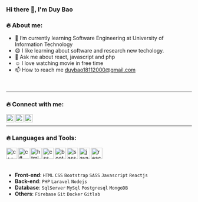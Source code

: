 ### Hi there 👋, I'm Duy Bao

### :fire: About me:

- 🌱 I’m currently learning Software Engineering at University of Information Technology
- 😄 I like learning about software and research new techology.
- 💬 Ask me about react, javascript and php
- :relaxed: I love watching movie in free time
- 📫 How to reach me duybao18112000@gmail.com
<br/>

---

### :fire: Connect with me:
[<img align="left" alt="linkedin" width="22px" src="https://play-lh.googleusercontent.com/kMofEFLjobZy_bCuaiDogzBcUT-dz3BBbOrIEjJ-hqOabjK8ieuevGe6wlTD15QzOqw" />][linkedin]

[<img align="left" alt="facebook" width="22px" src="https://www.facebook.com/images/fb_icon_325x325.png" />][facebook]

[<img align="left" alt="instagram" width="22px" src="https://cdn-icons-png.flaticon.com/512/174/174855.png" />][instagram]

<br/>

---

### :fire: Languages and Tools:
<p>
<img align="left" alt="c++" width="30px" src="https://upload.wikimedia.org/wikipedia/commons/thumb/1/18/ISO_C%2B%2B_Logo.svg/150px-ISO_C%2B%2B_Logo.svg.png" />

<img align="left" alt="c#" width="30px" src="https://static-00.iconduck.com/assets.00/c-sharp-c-icon-456x512-9sej0lrz.png" />

<img align="left" alt="html" width="30px" src="https://upload.wikimedia.org/wikipedia/commons/thumb/8/80/HTML5_logo_resized.svg/1200px-HTML5_logo_resized.svg.png" />

<img align="left" alt="css" width="30px" src="https://upload.wikimedia.org/wikipedia/commons/thumb/d/d5/CSS3_logo_and_wordmark.svg/1200px-CSS3_logo_and_wordmark.svg.png" />

<img align="left" alt="bootstrap" width="30px" src="https://getbootstrap.com/docs/4.6/assets/brand/bootstrap-social-logo.png" />

<img align="left" alt="sass" width="30px" src="https://upload.wikimedia.org/wikipedia/commons/thumb/9/96/Sass_Logo_Color.svg/1200px-Sass_Logo_Color.svg.png" />

<img align="left" alt="javascript" width="30px" src="https://brandslogos.com/wp-content/uploads/images/large/javascript-logo.png" />

<img align="left" alt="reactjs" width="30px" src="https://img.favpng.com/4/1/17/react-javascript-vue-js-logo-png-favpng-T97hHj5T2UsnURsbZ0PB5Mi3c.jpg" />

</p>

<br />
<br />
<br />

* **Front-end**: `HTML` `CSS` `Bootstrap` `SASS` `Javascript` `Reactjs`
* **Back-end**: `PHP` `Laravel` `Nodejs`
* **Database**: `SqlServer` `MySql` `Postgresql` `MongoDB`
* **Others**: `Firebase` `Git` `Docker` `Gitlab`

[linkedin]: https://www.linkedin.com/in/duy-b%E1%BA%A3o-9211a8216/
[facebook]: https://www.facebook.com/profile.php?id=100022065936430
[instagram]: https://www.instagram.com/duybao0811/


